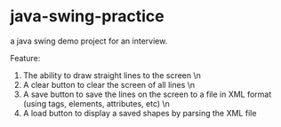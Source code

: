 # java-swing-practice
a java swing demo project for an interview.

Feature:
1. The ability to draw straight lines to the screen \n
2. A clear button to clear the screen of all lines \n
3. A save button to save the lines on the screen to a file in XML format (using tags, elements, attributes, etc) \n
4. A load button to display a saved shapes by parsing the XML file

